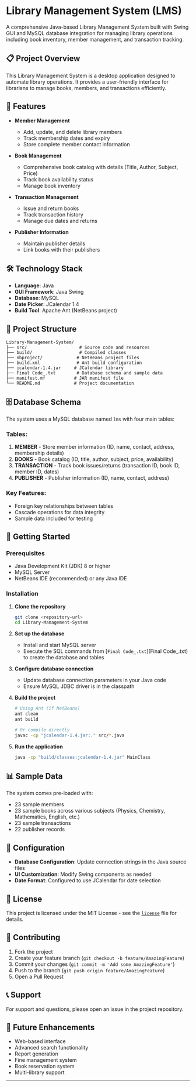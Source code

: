# Library Management System (LMS)

A comprehensive Java-based Library Management System built with Swing GUI and MySQL database integration for managing library operations including book inventory, member management, and transaction tracking.

## 📋 Project Overview

This Library Management System is a desktop application designed to automate library operations. It provides a user-friendly interface for librarians to manage books, members, and transactions efficiently.

## 🚀 Features

- **Member Management**
  - Add, update, and delete library members
  - Track membership dates and expiry
  - Store complete member contact information

- **Book Management**
  - Comprehensive book catalog with details (Title, Author, Subject, Price)
  - Track book availability status
  - Manage book inventory

- **Transaction Management**
  - Issue and return books
  - Track transaction history
  - Manage due dates and returns

- **Publisher Information**
  - Maintain publisher details
  - Link books with their publishers

## 🛠️ Technology Stack

- **Language**: Java
- **GUI Framework**: Java Swing
- **Database**: MySQL
- **Date Picker**: JCalendar 1.4
- **Build Tool**: Apache Ant (NetBeans project)

## 📁 Project Structure

```
Library-Management-System/
├── src/                    # Source code and resources
├── build/                  # Compiled classes
├── nbproject/             # NetBeans project files
├── build.xml              # Ant build configuration
├── jcalendar-1.4.jar     # JCalendar library
├── Final Code_.txt        # Database schema and sample data
├── manifest.mf           # JAR manifest file
└── README.md             # Project documentation
```

## 🗄️ Database Schema

The system uses a MySQL database named `lms` with four main tables:

### Tables:
1. **MEMBER** - Store member information (ID, name, contact, address, membership details)
2. **BOOKS** - Book catalog (ID, title, author, subject, price, availability)
3. **TRANSACTION** - Track book issues/returns (transaction ID, book ID, member ID, dates)
4. **PUBLISHER** - Publisher information (ID, name, contact, address)

### Key Features:
- Foreign key relationships between tables
- Cascade operations for data integrity
- Sample data included for testing

## 🚀 Getting Started

### Prerequisites
- Java Development Kit (JDK) 8 or higher
- MySQL Server
- NetBeans IDE (recommended) or any Java IDE

### Installation

1. **Clone the repository**
   ```bash
   git clone <repository-url>
   cd Library-Management-System
   ```

2. **Set up the database**
   - Install and start MySQL server
   - Execute the SQL commands from [`Final Code_.txt`](Final Code_.txt) to create the database and tables

3. **Configure database connection**
   - Update database connection parameters in your Java code
   - Ensure MySQL JDBC driver is in the classpath

4. **Build the project**
   ```bash
   # Using Ant (if NetBeans)
   ant clean
   ant build
   
   # Or compile directly
   javac -cp "jcalendar-1.4.jar:." src/*.java
   ```

5. **Run the application**
   ```bash
   java -cp "build/classes:jcalendar-1.4.jar" MainClass
   ```

## 📊 Sample Data

The system comes pre-loaded with:
- 23 sample members
- 23 sample books across various subjects (Physics, Chemistry, Mathematics, English, etc.)
- 23 sample transactions
- 22 publisher records

## 🔧 Configuration

- **Database Configuration**: Update connection strings in the Java source files
- **UI Customization**: Modify Swing components as needed
- **Date Format**: Configured to use JCalendar for date selection

## 📝 License

This project is licensed under the MIT License - see the [`license`](license) file for details.

## 🤝 Contributing

1. Fork the project
2. Create your feature branch (`git checkout -b feature/AmazingFeature`)
3. Commit your changes (`git commit -m 'Add some AmazingFeature'`)
4. Push to the branch (`git push origin feature/AmazingFeature`)
5. Open a Pull Request

## 📞 Support

For support and questions, please open an issue in the project repository.

## 🎯 Future Enhancements

- Web-based interface
- Advanced search functionality
- Report generation
- Fine management system
- Book reservation system
- Multi-library support

---
